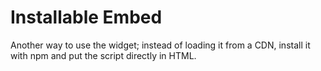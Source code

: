 # Installable Embed

Another way to use the widget; instead of loading it from a CDN, install it with npm and put the script directly in HTML.
